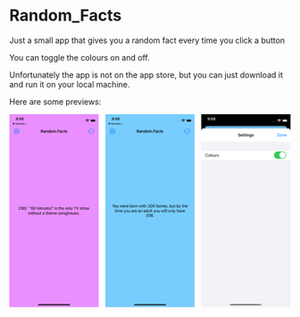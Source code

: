 # Random_Facts
Just a small app that gives you a random fact every time you click a button

You can toggle the colours on and off.

Unfortunately the app is not on the app store, but you can just download it and run it on your local machine.

Here are some previews:

![Preview1](https://github.com/AryaaSk/Random_Facts/blob/main/Random_Facts/Previews/RandomFactsPreviews.png?raw=true)

